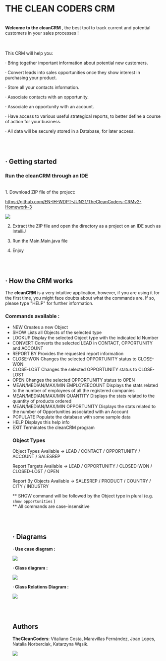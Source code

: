 # THE CLEAN CODERS CRM

<br>
<b> Welcome to the cleanCRM </b>, the best tool to track current and potential customers in your sales processes !

<br><br>
This CRM will help you:

· Bring together important information about potential new customers.

· Convert leads into sales opportunities once they show interest in purchasing your product.

· Store all your contacts information.

· Associate contacts with an opportunity.

· Associate an opportunity with an account.

· Have access to various useful strategical reports, to better define a course of action for your business.

· All data will be securely stored in a Database, for later access.

<br><br>
## · Getting started

### Run the cleanCRM through an IDE
<br>
1. Download ZIP file of the project:

https://github.com/EN-IH-WDPT-JUN21/TheCleanCoders-CRMv2-Homework-3

[comment]: <> (<br>![zipdownload.png]&#40;https://github.com/EN-IH-WDPT-JUN21/TheCleanCoders-MugglesAgainstMagic-Homework-1/blob/main/img/zipdownload.png&#41;)
![](img/howtozip.JPG)

2. Extract the ZIP file and open the directory as a project on an IDE such as IntelliJ

3. Run the Main.Main.java file

4. Enjoy

<br><br>
## · How the CRM works

The <b>cleanCRM</b> is a very intuitive application, however, if you are using it for the first time, you might face doubts about what the commands are. If so, please type "HELP" for further information.

### Commands available :

- NEW <Object type>                            Creates a new Object
- SHOW <Object type>                           Lists all Objects of the selected type
- LOOKUP <Object type> <Id Number>             Display the selected Object type with the indicated Id Number
- CONVERT <LEAD Id number>                     Converts the selected LEAD in CONTACT, OPPORTUNITY and ACCOUNT
- REPORT <ReportTarget> BY <ReportByObject>    Provides the requested report information
- CLOSE-WON <OPPORTUNITY Id Number>            Changes the selected OPPORTUNITY status to CLOSE-WON
- CLOSE-LOST <OPPORTUNITY Id Number>           Changes the selected OPPORTUNITY status to CLOSE-LOST 
- OPEN <OPPORTUNITY Id Number>                 Changes the selected OPPORTUNITY status to OPEN
- MEAN/MEDIAN/MAX/MIN EMPLOYEECOUNT            Displays the stats related to the number of employees of all the registered companies
- MEAN/MEDIAN/MAX/MIN QUANTITY                 Displays the stats related to the quantity of products ordered
- MEAN/MEDIAN/MAX/MIN OPPORTUNITY              Displays the stats related to the number of Opportunities associated with an Account
- POPULATE                                     Populate the database with some sample data
- HELP                                         Displays this help info
- EXIT                                         Terminates the cleanCRM program

### Object Types

Object Types Available ->                    LEAD / CONTACT / OPPORTUNITY / ACCOUNT / SALESREP

Report Targets Available ->                  LEAD /  OPPORTUNITY / CLOSED-WON / CLOSED-LOST / OPEN

Report By Objects Available ->               SALESREP /  PRODUCT / COUNTRY / CITY / INDUSTRY


** SHOW command will be followed by the Object type in plural (e.g. ``show opportunities`` )
<br> ** All commands are case-insensitive

<br><br>
## · Diagrams

<b>· Use case diagram : </b>

[comment]: <> (![CRM%20SYSTEM.png]&#40;https://github.com/EN-IH-WDPT-JUN21/TheCleanCoders-CRM-Homework-2/blob/main/img/CRM%20SYSTEM.png&#41;)

![](img/UseCaseDiagram.png)

<b>· Class diagram : </b>

[comment]: <> (![Customer%20Relationship%20Manager.png]&#40;https://github.com/EN-IH-WDPT-JUN21/TheCleanCoders-CRM-Homework-2/blob/main/img/Customer%20Relationship%20Manager.png&#41;)

![](img/ClassDiagram.png)

<b>· Class Relations Diagram : </b>

![](img/RelationsDiagram.png)

<br><br>
## Authors

**TheCleanCoders**: Vitaliano Costa, Maravillas Fernández, Joao Lopes, Natalia Norberciak, Katarzyna Wąsik.
  
  ![](img/CleanCodersLogoSmaller.jpg)

[comment]: <> (![CleanCodersLogo.JPG]&#40;https://github.com/EN-IH-WDPT-JUN21/TheCleanCoders-MugglesAgainstMagic-Homework-1/blob/main/img/CleanCodersLogo.JPG&#41;)
